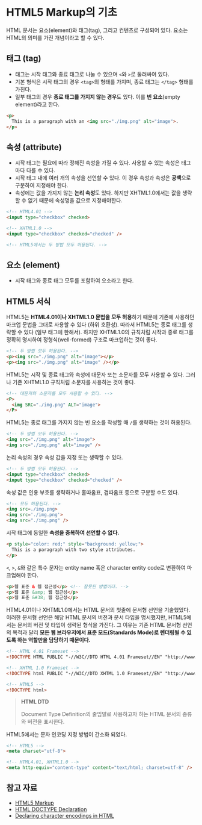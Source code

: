 # HTML5 Markup의 기초

HTML 문서는 요소(element)와 태그(tag), 그리고 컨텐츠로 구성되어 있다. 요소는 HTML의 의미를 가진 개념이라고 할 수 있다.

## 태그 (tag)

* 태그는 시작 태그와 종료 태그로 나눌 수 있으며 `<`와 `>`로 둘러싸여 있다.
* 기본 형식은 시작 태그의 경우 `<tag>`의 형태를 가지며, 종료 태그는 `</tag>` 형태를 가진다.
* 일부 태그의 경우 **종료 태그를 가지지 않는 경우**도 있다. 이를 **빈 요소**(empty element)라고 한다.

```html
<p>
  This is a paragraph with an <img src="./img.png" alt="image">.
</p>
```

## 속성 (attribute)

* 시작 태그는 필요에 따라 정해진 속성을 가질 수 있다. 사용할 수 있는 속성은 태그마다 다를 수 있다.
* 시작 태그 내에 여러 개의 속성을 선언할 수 있다. 이 경우 속성과 속성은 **공백**으로 구분하여 지정해야 한다.
* 속성에는 값을 가지지 않는 **논리 속성**도 있다. 하지만 XHTML1.0에서는 값을 생략할 수 없기 때문에 속성명을 값으로 지정해야한다.

```html
<!-- HTML4.01 -->
<input type="checkbox" checked>

<!-- XHTML1.0 -->
<input type="checkbox" checked="checked" />

<!-- HTML5에서는 두 방법 모두 허용된다. -->
```

## 요소 (element)

* 시작 태그와 종료 태그 모두를 포함하여 요소라고 한다.

## HTML5 서식

HTML5는 **HTML4.01이나 XHTML1.0 문법을 모두 허용**하기 때문에 기존에 사용하던 마크업 문법을 그대로 사용할 수 있다 (하위 호환성). 따라서 HTML5는 종료 태그를 생략할 수 있다 (일부 태그에 한해서). 하지만 XHTML1.0의 규칙처럼 시작과 종료 태그를 정확히 명시하여 정형식(well-formed) 구조로 마크업하는 것이 좋다.

```html
<!-- 두 방법 모두 허용된다. -->
<p><img src="./img.png" alt="image"></p>
<p><img src="./img.png" alt="image" /></p>
```

HTML5는 시작 및 종료 태그와 속성에 대문자 또는 소문자를 모두 사용할 수 있다. 그러나 기존 XHTML1.0 규칙처럼 소문자를 사용하는 것이 좋다.

```html
<!-- 대문자와 소문자를 모두 사용할 수 있다. -->
<P>
  <img SRC="./img.png" ALT="image">
</P>
```

HTML5는 종료 태그를 가지지 않는 빈 요소를 작성할 때 `/`를 생략하는 것이 허용된다.

```html
<!-- 두 방법 모두 허용된다. -->
<img src="./img.png" alt="image">
<img src="./img.png" alt="image" />
```

논리 속성의 경우 속성 값을 지정 또는 생략할 수 있다.

```html
<!-- 두 방법 모두 허용된다. -->
<input type="checkbox" checked>
<input type="checkbox" checked="checked" />
```

속성 값은 인용 부호를 생략하거나 홀따옴표, 겹따옴표 등으로 구분할 수도 있다.

```html
<!-- 모두 허용된다. -->
<img src=./img.png>
<img src='./img.png'>
<img src="./img.png" />
```

시작 태그에 동일한 **속성을 중복하여 선언할 수 없다.**

```html
<p style="color: red;" style="background: yellow;">
  This is a paragraph with two style attributes.
</p>
```

`<`, `>`, `&`와 같은 특수 문자는 entity name 혹은 character entity code로 변환하여 마크업해야 한다.

```html
<p>웹 표준 & 웹 접근성</p> <!-- 잘못된 방법이다. -->
<p>웹 표준 &amp; 웹 접근성</p>
<p>웹 표준 &#38; 웹 접근성</p>
```

HTML4.01이나 XHTML1.0에서는 HTML 문서의 첫줄에 문서형 선언을 기술했었다. 이러한 문서형 선언은 해당 HTML 문서의 버전과 문서 타입을 명시했지만, HTML5에서는 문서의 버전 및 타입이 생략된 형식을 가진다. 그 이유는 기존 HTML 문서형 선언의 목적과 달리 **모든 웹 브라우저에서 표준 모드(Standards Mode)로 렌더링될 수 있도록 하는 역할만을 담당하기 때문이다.**

```html
<!-- HTML 4.01 Frameset -->
<!DOCTYPE HTML PUBLIC "-//W3C//DTD HTML 4.01 Frameset//EN" "http://www.w3.org/TR/html4/frameset.dtd">

<!-- XHTML 1.0 Frameset -->
<!DOCTYPE html PUBLIC "-//W3C//DTD XHTML 1.0 Frameset//EN" "http://www.w3.org/TR/xhtml1/DTD/xhtml1-frameset.dtd">

<!-- HTML5 -->
<!DOCTYPE html>
```

> **HTML DTD**
>
> Document Type Definition의 줄임말로 사용하고자 하는 HTML 문서의 종류와 버전을 표시한다.

HTML5에서는 문자 인코딩 지정 방법이 간소화 되었다.

```html
<!-- HTML5 -->
<meta charset="utf-8">

<!-- HTML4.01, XHTML1.0 -->
<meta http-equiv="content-type" content="text/html; charset=utf-8" />
```



## 참고 자료

* [HTML5 Markup](https://github.com/seulbinim/PDF/blob/master/HTML5.pdf)
* [HTML DOCTYPE Declaration](https://www.w3schools.com/tags/tag_doctype.asp)
* [Declaring character encodings in HTML](https://www.w3.org/International/questions/qa-html-encoding-declarations)

